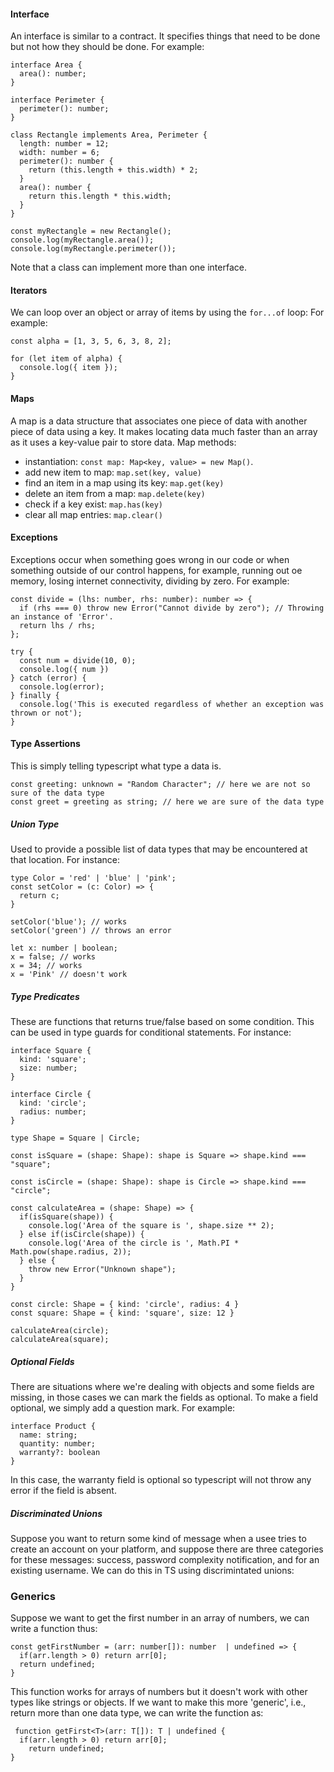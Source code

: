 #### Interface
An interface is similar to a contract. It specifies things that need to be done but not how they should be done.
For example:

```
interface Area {
  area(): number;
}

interface Perimeter {
  perimeter(): number;
}

class Rectangle implements Area, Perimeter {
  length: number = 12;
  width: number = 6;
  perimeter(): number {
    return (this.length + this.width) * 2;
  }
  area(): number {
    return this.length * this.width;
  }
}

const myRectangle = new Rectangle();
console.log(myRectangle.area());
console.log(myRectangle.perimeter());
```
Note that a class can implement more than one interface.

#### Iterators
We can loop over an object or array of items by using the `for...of` loop: For example:
```
const alpha = [1, 3, 5, 6, 3, 8, 2];

for (let item of alpha) {
  console.log({ item });
}
```

#### Maps
A map is a data structure that associates one piece of data with another piece of data using a key. It makes locating data much faster than an array as it uses a key-value pair to store data.
Map methods:
- instantiation: `const map: Map<key, value> = new Map()`.
- add new item to map: `map.set(key, value)`
- find an item in a map using its key: `map.get(key)`
- delete an item from a map: `map.delete(key)`
- check if a key exist: `map.has(key)`
- clear all map entries: `map.clear()`

#### Exceptions
Exceptions occur when something goes wrong in our code or when something outside of our control happens, for example, running out oe memory, losing internet connectivity, dividing by zero.
For example:
```
const divide = (lhs: number, rhs: number): number => {
  if (rhs === 0) throw new Error("Cannot divide by zero"); // Throwing an instance of 'Error'.
  return lhs / rhs;
};

try {
  const num = divide(10, 0);
  console.log({ num })
} catch (error) {
  console.log(error);
} finally {
  console.log('This is executed regardless of whether an exception was thrown or not');
}
```

#### Type Assertions
This is simply telling typescript what type a data is.

```
const greeting: unknown = "Random Character"; // here we are not so sure of the data type
const greet = greeting as string; // here we are sure of the data type
```


##### Union Type
Used to provide a possible list of data types that may be encountered at that location. For instance:
```
type Color = 'red' | 'blue' | 'pink';
const setColor = (c: Color) => {
  return c;
}

setColor('blue'); // works
setColor('green') // throws an error

let x: number | boolean;
x = false; // works
x = 34; // works
x = 'Pink' // doesn't work
```

##### Type Predicates
These are functions that returns true/false based on some condition. This can be used in type guards for conditional statements. For instance:
```
interface Square {
  kind: 'square';
  size: number;
}

interface Circle {
  kind: 'circle';
  radius: number;
}

type Shape = Square | Circle;

const isSquare = (shape: Shape): shape is Square => shape.kind === "square";

const isCircle = (shape: Shape): shape is Circle => shape.kind === "circle";

const calculateArea = (shape: Shape) => {
  if(isSquare(shape)) {
    console.log('Area of the square is ', shape.size ** 2);
  } else if(isCircle(shape)) {
    console.log('Area of the circle is ', Math.PI * Math.pow(shape.radius, 2));
  } else {
    throw new Error("Unknown shape");
  }
}

const circle: Shape = { kind: 'circle', radius: 4 }
const square: Shape = { kind: 'square', size: 12 }

calculateArea(circle);
calculateArea(square);
```

##### Optional Fields
There are situations where we're dealing with objects and some fields are missing, in those cases we can mark the fields as optional. To make a field optional, we simply add a question mark. For example:
```
interface Product {
  name: string;
  quantity: number;
  warranty?: boolean
}
```
In this case, the warranty field is optional so typescript will not throw any error if the field is absent.

##### Discriminated Unions
Suppose you want to return some kind of message when a usee tries to create an account on your platform, and suppose there are three categories for these messages: success, password complexity notification, and for an existing username. We can do this in TS using discrimintated unions:


### Generics
Suppose we want to get the first number in an array of numbers, we can write a function thus:
```
const getFirstNumber = (arr: number[]): number  | undefined => {
  if(arr.length > 0) return arr[0];
  return undefined;
}
```
This function works for arrays of numbers but it doesn't work with other types like strings or objects. If we want to make this more 'generic', i.e., return more than one data type, we can write the function as:
```
 function getFirst<T>(arr: T[]): T | undefined {
  if(arr.length > 0) return arr[0];
	return undefined;
}
```
